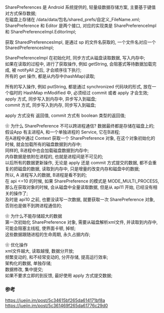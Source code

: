 SharePreferences 是 Android 系统提供的, 轻量级数据存储方案, 主要基于键值对方式保存数据;  
在磁盘上存储在 /data/data/包名/shared_prefs/自定义_FileName.xml;  
SharePreference 和 Editor 是两个接口, 对应的实现类是 SharePreferenceImpl 和   SharePreferenceImpl.EditorImpl;  

获取 SharedPreferencesImpl, 是通过 sp 的文件名获取的, 一个文件名对应一个 SharedPreferencesImpl;  


SharePreferenceImpl 在初始化时, 同步方式从磁盘读取数据, 写入内存中;  
如果在读取的过程中, 进行了获取操作, 例如 getString, 会阻塞式等待数据加载完成, 被 notifyAll 之后, 才会顺序往下执行;  
所有的 get 操作, 都是从内存中(hashMap)读取;  

所有的写入操作, 例如 putString, 都是通过 synchronized 代码块的形式, 放在一个临时的 HashMap mModified 中, 必须经过 commit 或者 apply 才会生效;  
apply 方式, 同步写入到内存中, 异步写入到磁盘;  
commit 方式, 同步写入到内存, 同步写入到磁盘;  

apply 方式没有 返回值, commit 方式有 boolean 类型的返回值;  


❀ 为什么 SharePreference 不可以跨进程通信? 数据最终都是存储在磁盘上的;  
假设App 有主进程A, 和一个单独进程的 Service, 它在B进程;  
在A进程中通过 Context 获取一个 SharePreference 对象, 在这个对象初始化的时候, 就会加载所有的磁盘数据到内存中;  
同样的, B进程中也会加载磁盘数据到内存中;  
内存数据是依附在进程的, 也就是进程间是不可见的;  
以后所有的数据更新操作, 无论是 apply 还是 commit 方式提交的数据, 都不会重复的把磁盘的数据, 读取到内存中, 只是增量的改变内存和磁盘中的数据;  
所以, A 进程写入的数据, B进程是看不到的;  
在 api <=10 的时候, 如果 SharePreference 的模式是 MODE_MULTI_PROCESS, 那么在获取对象的时候, 会从磁盘中全量读取数据, 但是从 api11 开始, 已经没有相关的操作了;  
及时是 api10 之前, 也要没读写一次数据, 就要获取一次 SharePreference 对象, 否则也是做不到跨进程通信的;  

❀ 为什么不能存储超大的数据  
第一次初始化 SharePreference 对象, 需要从磁盘解析xml文件, 并读取到内存中, 可能会阻塞主线程, 使界面卡顿, 掉帧;  
这些数据跟随进程的生命周期, 永久占据内存;  

❀ 优化操作  
xml文件越大, 读取越慢, 数据分开放;  
频繁变动的, 和不经常变动的, 分开存储, 提高运行效率;  
架构化的数据, 单独存储;  
数据修改, 集中提交;  
如果不要求立即的到反馈, 最好使用 apply 方式提交数据;  

### 参考  
https://juejin.im/post/5c34615bf265da614171bf8a  
https://juejin.im/post/5c361469f265da61776c29d0  


